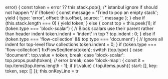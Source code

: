 error) {
        const token = error ?? this.stack.pop();
        /* istanbul ignore if should not happen */
        if (!token) {
            const message = 'Tried to pop an empty stack';
            yield { type: 'error', offset: this.offset, source: '', message };
        }
        else if (this.stack.length === 0) {
            yield token;
        }
        else {
            const top = this.peek(1);
            if (token.type === 'block-scalar') {
                // Block scalars use their parent rather than header indent
                token.indent = 'indent' in top ? top.indent : 0;
            }
            else if (token.type === 'flow-collection' && top.type === 'document') {
                // Ignore all indent for top-level flow collections
                token.indent = 0;
            }
            if (token.type === 'flow-collection')
                fixFlowSeqItems(token);
            switch (top.type) {
                case 'document':
                    top.value = token;
                    break;
                case 'block-scalar':
                    top.props.push(token); // error
                    break;
                case 'block-map': {
                    const it = top.items[top.items.length - 1];
                    if (it.value) {
                        top.items.push({ start: [], key: token, sep: [] });
                        this.onKeyLine = tr